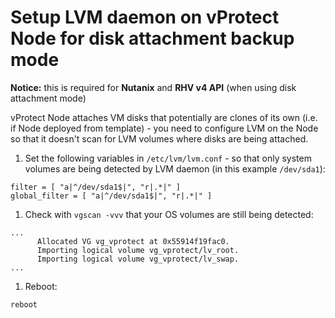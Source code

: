 # Setup LVM daemon on vProtect Node for disk attachment backup mode

**Notice:** this is required for **Nutanix** and **RHV v4 API** (when using disk attachment mode)

vProtect Node attaches VM disks that potentially are clones of its own (i.e. if Node deployed from template) - you need to configure LVM on the Node so that it doesn't scan for LVM volumes where disks are being attached.

1. Set the following variables in `/etc/lvm/lvm.conf` - so that only system volumes are being detected by LVM daemon (in this example `/dev/sda1`):
 
  ```
filter = [ "a|^/dev/sda1$|", "r|.*|" ]
global_filter = [ "a|^/dev/sda1$|", "r|.*|" ]
  ```

1. Check with `vgscan -vvv` that your OS volumes are still being detected:

  ```
...
        Allocated VG vg_vprotect at 0x55914f19fac0.
        Importing logical volume vg_vprotect/lv_root.
        Importing logical volume vg_vprotect/lv_swap.
...
  ```
  
1. Reboot:

  ```
reboot
  ```
